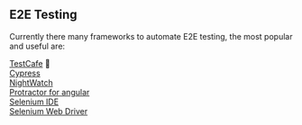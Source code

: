 ## E2E Testing 

Currently there many frameworks to automate E2E testing, the most popular and useful are: 

[TestCafe](https://devexpress.github.io/testcafe/) 💜  
[Cypress](https://www.cypress.io/)  
[NightWatch](https://nightwatchjs.org/#selenium-server-settings)  
[Protractor for angular](https://www.protractortest.org/#/tutorial)  
[Selenium IDE](https://www.selenium.dev/)  
[Selenium Web Driver](https://www.selenium.dev/)  